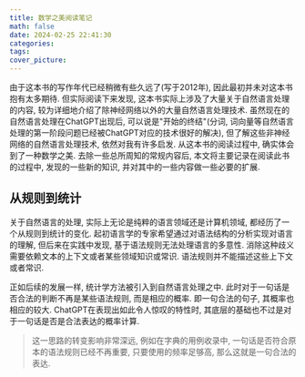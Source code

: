 ```yaml
---
title: 数学之美阅读笔记
math: false
date: 2024-02-25 22:41:30
categories:
tags:
cover_picture:
---
```



由于这本书的写作年代已经稍微有些久远了(写于2012年), 因此最初并未对这本书抱有太多期待. 但实际阅读下来发现, 这本书实际上涉及了大量关于自然语言处理的内容, 较为详细地介绍了除神经网络以外的大量自然语言处理技术. 虽然现在的自然语言处理在ChatGPT出现后, 可以说是"开始的终结"(分词, 词向量等自然语言处理的第一阶段问题已经被ChatGPT对应的技术很好的解决), 但了解这些非神经网络的自然语言处理技术, 依然对我有许多启发. 从这本书的阅读过程中, 确实体会到了一种数学之美. 去除一些总所周知的常规内容后, 本文将主要记录在阅读此书的过程中, 发现的一些新的知识, 并对其中的一些内容做一些必要的扩展.



从规则到统计
---------------

关于自然语言的处理, 实际上无论是纯粹的语言领域还是计算机领域, 都经历了一个从规则到统计的变化. 起初语言学的专家希望通过对语法结构的分析实现对语言的理解, 但后来在实践中发现, 基于语法规则无法处理语言的多意性. 消除这种歧义需要依赖文本的上下文或者某些领域知识或常识. 语法规则并不能描述这些上下文或者常识.

正如后续的发展一样, 统计学方法被引入到自然语言处理之中. 此时对于一句话是否合法的判断不再是某些语法规则, 而是相应的概率. 即一句合法的句子, 其概率也相应的较大. ChatGPT在表现出如此令人惊叹的特性时, 其底层的基础也不过是对于一句话是否是合法表达的概率计算.

> 这一思路的转变影响非常深远, 例如在字典的用例收录中, 一句话是否符合原本的语法规则已经不再重要, 只要使用的频率足够高, 那么这就是一句合法的表达.